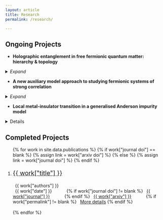 ```yaml
---
layout: article
title: Research
permalink: /research/

---
```



## Ongoing Projects

- **Holographic entanglement in free fermionic quantum matter: hierarchy & topology**

<details>
<summary> <i>Expand</i> </summary>

<i>To be added</i>
</details>

- **A new auxiliary model approach to studying fermionic systems of strong correlation**

<details>
<summary> <i>Expand</i> </summary>
<i>To be added</i>
</details>

- **Local metal-insulator transition in a generalised Anderson impurity model**

<details>
<i>To be added</i>
<!-- <summary> <i>Expand</i> </summary> -->
<!-- <div markdown="1"> -->
<!-- <img src="/assets/images/dmft.svg" style="display: inline; float: right; margin-left: 2em; margin-right: 2em;" width="500"/> -->
<!-- Impurity models like the [Anderson](https://en.wikipedia.org/wiki/Anderson_impurity_model) and [Kondo](https://en.wikipedia.org/wiki/Kondo_model) models are used as auxiliary models to study [metal-insulator transitions](https://en.wikipedia.org/wiki/Metal%E2%80%93insulator_transition) in bulk models like the [Hubbard](https://en.wikipedia.org/wiki/Hubbard_model) using [dynamical mean-field theory](https://en.wikipedia.org/wiki/Dynamical_mean-field_theory). The precise method of finding the appropriate parameters of the impurity model involves solving self-consistent equations. During this process, the impurity model keeps evolving until translation symmetry is achieved in the impurity+bath system. While this does show a transition at a critical value of the onsite Hubbard $U$, there is at present **no way** of connecting the thermodynamics of the bulk to that of the impurity. This is partly due to the **opacity** involved in the self-consistency loop in the DMFT-based methods. The other roadblock is the fact that since  the impurity model keeps updating itself in the process, it is not clear which single impurity model can be mapped to the bulk model, such that the former can be used to study the later. -->
<!-- {: style="text-align: justify"} -->

<!-- <img src="/assets/images/Add.svg" style="display: inline; float: left; margin-left: 2em; margin-right: 2em;" width="500"/> -->
<!-- We propose here a **minimal** impurity model as the auxiliary model that can be used to study metal-insulator transitions in bulk models like the Hubbard. The minimal model is obtained by adding **spin-exchange physics and local bath correlation** into the single impurity Anderson model. We prove this by demonstrating the presence of both metallic (screened) as well as insulating (unscreened) phases through a renormalisation group treatment of such a model. We show that this **impurity phase transition** is brought about by **increased charge isospin fluctuations** in the bath; indeed, it is these fluctuations that destabilise the Kondo cloud and lead to a breakdown of screening. --> 
<!-- {: style="text-align: justify"} -->

<!-- This transition is characterised by a measure of [many-particle entanglement](https://en.wikipedia.org/wiki/Quantum_entanglement) $\left(\chi\right)$ which acts as an [order parameter](https://www.oxfordreference.com/view/10.1093/oi/authority.20110803100253339) - it is non-zero in the screened phase and reduces to zero in the unscreened phase. This is made possible by relating the impurity Greens function to $\chi$, and it turns out that such relations exist for any 1-particle or 2-particle impurity-bath correlation. -->
<!-- Such an auxiliary model approach to studying bulk systems of strong correlation is qualitatively different from a more conventional approach like dynamical mean-field theory or its cluster variants. There is no need to obtain the impurity model self-consistently, and this makes it possible to directly relate the thermodynamics of the bulk model to that of the impurity. -->
<!-- {: style="text-align: justify"} -->
<!-- </div> -->
</details>


## Completed Projects

<ol>
{% for work in site.data.publications %}
{% if work["journal doi"] == blank %}
{% assign link = work["arxiv doi"] %}
{% else %}
{% assign link = work["journal doi"] %}
{% endif %}
<li><a href="{{ link }}"><p style="font-size:1.4em;">{{ work["title"] }}</p></a></li>
<span class="fas fa-user" style="margin-right:0.5em"></span>  {{ work["authors"] }}
<br>
<div style="display:inline;margin-right:3em"><span class="far fa-calendar-alt" style="margin-right:0.5em"></span> {{ work["date"] }}</div>
{% if work["journal doi"] != blank %}
<div style="display:inline;margin-right:3em"><span class="fa-light fa-rss" style="margin-right:0.5em"></span> <a href="{{ work["journal doi"] }}">{{ work["journal"] }}</a></div>
{% endif %}
<div style="display:inline;margin-right:3em"><span class="fa-light fa-upload" style="margin-right:0.5em"></span> <a href="{{ work["arxiv doi"] }}">{{ work["arxiv"] }}</a></div>
{% if work["permalink"] != blank %}
<div style="display:inline;"><span class="fa-solid fa-location-arrow" style="margin-right:0.5em"></span><a href="{{ work["permalink"] }}">More details</a></div>
{% endif %}

<br>
<br>
{% endfor %}
</ol>
